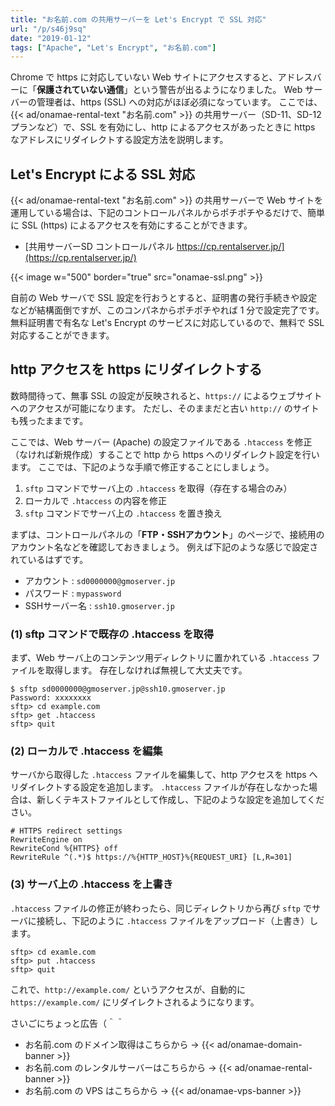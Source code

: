 ```yaml
---
title: "お名前.com の共用サーバーを Let's Encrypt で SSL 対応"
url: "/p/s46j9sq"
date: "2019-01-12"
tags: ["Apache", "Let's Encrypt", "お名前.com"]
---
```


Chrome で https に対応していない Web サイトにアクセスすると、アドレスバーに「**保護されていない通信**」という警告が出るようになりました。
Web サーバーの管理者は、https (SSL) への対応がほぼ必須になっています。
ここでは、{{< ad/onamae-rental-text "お名前.com" >}} の共用サーバー（SD-11、SD-12 プランなど）で、SSL を有効にし、http によるアクセスがあったときに https なアドレスにリダイレクトする設定方法を説明します。


Let's Encrypt による SSL 対応
----

{{< ad/onamae-rental-text "お名前.com" >}} の共用サーバーで Web サイトを運用している場合は、下記のコントロールパネルからポチポチやるだけで、簡単に SSL (https) によるアクセスを有効にすることができます。

- [共用サーバーSD コントロールパネル https://cp.rentalserver.jp/](https://cp.rentalserver.jp/)

{{< image w="500" border="true" src="onamae-ssl.png" >}}

自前の Web サーバで SSL 設定を行おうとすると、証明書の発行手続きや設定などが結構面倒ですが、このコンパネからポチポチやれば 1 分で設定完了です。
無料証明書で有名な Let's Encrypt のサービスに対応しているので、無料で SSL 対応することができます。


http アクセスを https にリダイレクトする
----

数時間待って、無事 SSL の設定が反映されると、`https://` によるウェブサイトへのアクセスが可能になります。
ただし、そのままだと古い `http://` のサイトも残ったままです。

ここでは、Web サーバー (Apache) の設定ファイルである `.htaccess` を修正（なければ新規作成）することで http から https へのリダイレクト設定を行います。
ここでは、下記のような手順で修正することにしましょう。

1. `sftp` コマンドでサーバ上の `.htaccess` を取得（存在する場合のみ）
2. ローカルで `.htaccess` の内容を修正
3. `sftp` コマンドでサーバ上の `.htaccess` を置き換え

まずは、コントロールパネルの「**FTP・SSHアカウント**」のページで、接続用のアカウント名などを確認しておきましょう。
例えば下記のような感じで設定されているはずです。

- アカウント : `sd0000000@gmoserver.jp`
- パスワード : `mypassword`
- SSHサーバー名 : `ssh10.gmoserver.jp`

### (1) sftp コマンドで既存の .htaccess を取得

まず、Web サーバ上のコンテンツ用ディレクトリに置かれている `.htaccess` ファイルを取得します。
存在しなければ無視して大丈夫です。

```
$ sftp sd0000000@gmoserver.jp@ssh10.gmoserver.jp
Password: xxxxxxxx
sftp> cd example.com
sftp> get .htaccess
sftp> quit
```

### (2) ローカルで .htaccess を編集

サーバから取得した `.htaccess` ファイルを編集して、http アクセスを https へリダイレクトする設定を追加します。
`.htaccess` ファイルが存在しなかった場合は、新しくテキストファイルとして作成し、下記のような設定を追加してください。

~~~
# HTTPS redirect settings
RewriteEngine on
RewriteCond %{HTTPS} off
RewriteRule ^(.*)$ https://%{HTTP_HOST}%{REQUEST_URI} [L,R=301]
~~~

### (3) サーバ上の .htaccess を上書き

`.htaccess` ファイルの修正が終わったら、同じディレクトリから再び `sftp` でサーバに接続し、下記のように `.htaccess` ファイルをアップロード（上書き）します。

~~~
sftp> cd examle.com
sftp> put .htaccess
sftp> quit
~~~

これで、`http://example.com/` というアクセスが、自動的に `https://example.com/` にリダイレクトされるようになります。

さいごにちょっと広告（＾＾

- お名前.com のドメイン取得はこちらから → {{< ad/onamae-domain-banner >}}
- お名前.com のレンタルサーバーはこちらから → {{< ad/onamae-rental-banner >}}
- お名前.com の VPS はこちらから → {{< ad/onamae-vps-banner >}}

